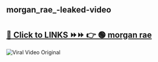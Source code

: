 
 ## morgan_rae_-leaked-video 

# <h2><a href="https://clipsfans.com/morgan_rae_&ref=git">🔗 Click to LINKS ⏩⏩ 👉 🟢 morgan rae  </a></h2>

<a href="https://clipsfans.com/morgan_rae_&ref=git" rel="nofollow" data-target="animated-image.originalLink"><img src="https://i.ibb.co.com/xMMVF88/686577567.gif" alt="Viral Video Original" style="max-width: 100%; display: inline-block;" data-target="animated-image.originalImage"></a>
